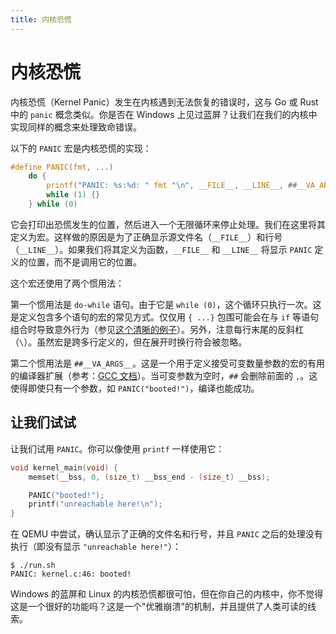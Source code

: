```yaml
---
title: 内核恐慌
---
```


# 内核恐慌

内核恐慌（Kernel Panic）发生在内核遇到无法恢复的错误时，这与 Go 或 Rust 中的 `panic` 概念类似。你是否在 Windows 上见过蓝屏？让我们在我们的内核中实现同样的概念来处理致命错误。

以下的 `PANIC` 宏是内核恐慌的实现：

```c [kernel.h]
#define PANIC(fmt, ...)                                                        \
    do {                                                                       \
        printf("PANIC: %s:%d: " fmt "\n", __FILE__, __LINE__, ##__VA_ARGS__);  \
        while (1) {}                                                           \
    } while (0)
```

它会打印出恐慌发生的位置，然后进入一个无限循环来停止处理。我们在这里将其定义为宏。这样做的原因是为了正确显示源文件名（`__FILE__`）和行号（`__LINE__`）。如果我们将其定义为函数，`__FILE__` 和 `__LINE__` 将显示 `PANIC` 定义的位置，而不是调用它的位置。

这个宏还使用了两个惯用法：

第一个惯用法是 `do-while` 语句。由于它是 `while (0)`，这个循环只执行一次。这是定义包含多个语句的宏的常见方式。仅仅用 `{ ...}` 包围可能会在与 `if` 等语句组合时导致意外行为（参见[这个清晰的例子](https://www.jpcert.or.jp/sc-rules/c-pre10-c.html)）。另外，注意每行末尾的反斜杠（`\`）。虽然宏是跨多行定义的，但在展开时换行符会被忽略。

第二个惯用法是 `##__VA_ARGS__`。这是一个用于定义接受可变数量参数的宏的有用的编译器扩展（参考：[GCC 文档](https://gcc.gnu.org/onlinedocs/gcc/Variadic-Macros.html)）。当可变参数为空时，`##` 会删除前面的 `,`。这使得即使只有一个参数，如 `PANIC("booted!")`，编译也能成功。

## 让我们试试

让我们试用 `PANIC`。你可以像使用 `printf` 一样使用它：

```c [kernel.c] {4-5}
void kernel_main(void) {
    memset(__bss, 0, (size_t) __bss_end - (size_t) __bss);

    PANIC("booted!");
    printf("unreachable here!\n");
}
```

在 QEMU 中尝试，确认显示了正确的文件名和行号，并且 `PANIC` 之后的处理没有执行（即没有显示 `"unreachable here!"`）：

```
$ ./run.sh
PANIC: kernel.c:46: booted!
```

Windows 的蓝屏和 Linux 的内核恐慌都很可怕，但在你自己的内核中，你不觉得这是一个很好的功能吗？这是一个"优雅崩溃"的机制，并且提供了人类可读的线索。
